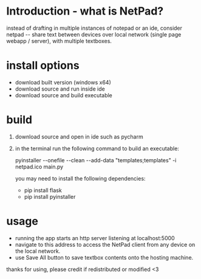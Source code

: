 # Introduction - what is NetPad?
instead of drafting in multiple instances of notepad or an ide, consider netpad --
share text between devices over local network (single page webapp / server), with multiple textboxes.

# install options
- download built version (windows x64)
- download source and run inside ide
- download source and build executable

# build
1. download source and open in ide such as pycharm
   
2. in the terminal run the following command to build an executable:
   
   pyinstaller --onefile --clean --add-data "templates;templates" -i netpad.ico main.py
   
   you may need to install the following dependencies:
   * pip install flask
   * pip install pyinstaller

# usage
- running the app starts an http server listening at localhost:5000
- navigate to this address to access the NetPad client from any device on the local network.
- use Save All button to save textbox contents onto the hosting machine.

thanks for using, please credit if redistributed or modified <3
